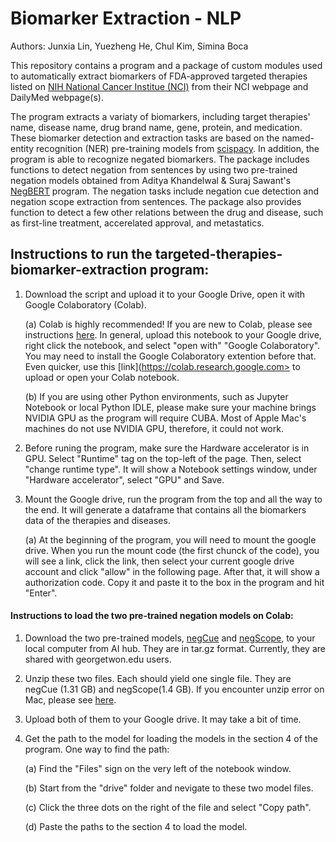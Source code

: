 # Biomarker Extraction - NLP

Authors: Junxia Lin, Yuezheng He, Chul Kim, Simina Boca

This repository contains a program and a package of custom modules used to automatically extract biomarkers of FDA-approved targeted therapies listed on [NIH National Cancer Institue (NCI)](https://www.cancer.gov/about-cancer/treatment/types/targeted-therapies/targeted-therapies-fact-sheet) from their NCI webpage and DailyMed webpage(s). 

The program extracts a variaty of biomarkers, including target therapies' name, disease name, drug brand name, gene, protein, and medication. These biomarker detection and extraction tasks are based on the named-entity recognition (NER) pre-training models from [scispacy](https://github.com/allenai/scispacy). In addition, the program is able to recognize negated biomarkers. The package includes functions to detect negation from sentences by using two pre-trained negation models obtained from Aditya Khandelwal & Suraj Sawant's [NegBERT](https://github.com/adityak6798/Transformers-For-Negation-and-Speculation) program. The negation tasks include negation cue detection and negation scope extraction from sentences. The package also provides function to detect a few other relations between the drug and disease, such as first-line treatment, accerelated approval, and metastatics. 

## Instructions to run the targeted-therapies-biomarker-extraction program:
1. Download the script and upload it to your Google Drive, open it with Google Colaboratory (Colab). 
	
	(a) Colab is highly recommended! If you are new to Colab, please see instructions [here](https://developers.google.com/earth-engine/guides/python_install-colab#existing-notebook). In general, upload this notebook to your Google drive, right click the notebook, and select "open with" "Google Colaboratory". You may need to install the Google Colaboratory extention before that. Even quicker, use this [link](https://colab.research.google.com> to upload or open your Colab notebook. 
  
	(b) If you are using other Python environments, such as Jupyter Notebook or local Python IDLE, please make sure your machine brings NVIDIA GPU as the program will require CUBA. Most of Apple Mac's machines do not use NVIDIA GPU, therefore, it could not work. 

2. Before runing the program, make sure the Hardware accelerator is in GPU. Select "Runtime" tag on the top-left of the page. Then, select "change runtime type". It will show a Notebook settings window, under "Hardware accelerator", select "GPU" and Save.

3. Mount the Google drive, run the program from the top and all the way to the end. It will generate a dataframe that contains all the biomarkers data of the therapies and diseases. 
  
	(a) At the beginning of the program, you will need to mount the google drive. When you run the mount code (the first chunck of the code), you will see a link, click the link, then select your current google drive account and click "allow" in the following page. After that, it will show a authorization code. Copy it and paste it to the box in the program and hit "Enter". 

#### Instructions to load the two pre-trained negation models on Colab:
1. Download the two pre-trained models, [negCue](https://aihub.cloud.google.com/u/1/p/2c29e298-0c75-435a-ae83-da80188b7f7b) and [negScope](https://aihub.cloud.google.com/u/1/p/0147a6f3-ddf7-498c-823d-014c3d1f1def), to your local computer from AI hub. They are in tar.gz format. Currently, they are shared with georgetwon.edu users. 

2. Unzip these two files. Each should yield one single file. They are negCue (1.31 GB) and negScope(1.4 GB). If you encounter unzip error on Mac, please see [here](https://discussions.apple.com/thread/8187518).

3. Upload both of them to your Google drive. It may take a bit of time.

4. Get the path to the model for loading the models in the section 4 of the program. One way to find the path: 
	
	(a) Find the "Files" sign on the very left of the notebook window.
	
	(b) Start from the "drive" folder and nevigate to these two model files. 
	
	(c) Click the three dots on the right of the file and select "Copy path". 
	
	(d) Paste the paths to the section 4 to load the model. 
